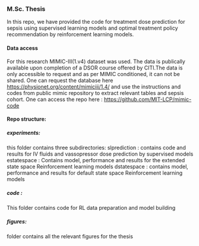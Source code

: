 ### M.Sc. Thesis 
In this repo, we have provided the code for treatment dose prediction for sepsis using supervised learning models and optimal treatment policy recommendation by reinforcement learning models. 
#### Data access
For this research MIMIC-III(1.v4) dataset was used. The data is publically available upon completion of a DSOR course offered by CITI.The data is only accessible to request and as per MIMIC conditioned, it can not be shared.  One can request the database here https://physionet.org/content/mimiciii/1.4/ and use the instructions and codes from public mimic repository to extract relevant tables and sepsis cohort. One can access the repo here : https://github.com/MIT-LCP/mimic-code
#### Repo structure:
##### experiments:
this folder contains three subdirectories:
slprediction : contains code and results for IV fluids and vassopressor dose prediction by supervised models
estatespace : Contains model, performance and results for the extended state space Reinforcement learning models
dstatespace : contains model, performance and results for default state space Reinforcement learning models
##### code : 
This folder contains code for RL data preparation and model building 
##### figures: 
folder contains all the relevant figures for the thesis 
